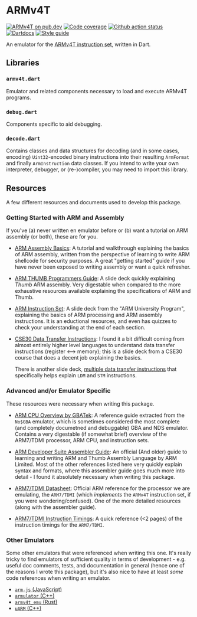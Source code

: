 # ARMv4T

[![ARMv4T on pub.dev][pub_img]][pub_url]
[![Code coverage][cov_img]][cov_url]
[![Github action status][gha_img]][gha_url]
[![Dartdocs][doc_img]][doc_url]
[![Style guide][sty_img]][sty_url]

[pub_url]: https://pub.dartlang.org/packages/armv4t
[pub_img]: https://img.shields.io/pub/v/armv4t.svg
[gha_url]: https://github.com/matanlurey/armv4t.dart/actions
[gha_img]: https://github.com/matanlurey/armv4t.dart/workflows/Dart/badge.svg
[cov_url]: https://codecov.io/gh/matanlurey/armv4t.dart
[cov_img]: https://codecov.io/gh/matanlurey/armv4t.dart/branch/master/graph/badge.svg
[doc_url]: https://www.dartdocs.org/documentation/armv4t/latest
[doc_img]: https://img.shields.io/badge/Documentation-armv4t-blue.svg
[sty_url]: https://pub.dev/packages/pedantic
[sty_img]: https://img.shields.io/badge/style-pedantic-40c4ff.svg

An emulator for the [ARMv4T instruction set][], written in Dart.

[armv4t instruction set]: https://developer.arm.com/docs/dvi0025/latest/arm922t-with-ahb-system-on-chip-platform-os-processor/the-armv4t-architecture/the-armv4t-instruction-sets

## Libraries

### `armv4t.dart`

Emulator and related components necessary to load and execute ARMv4T programs.

### `debug.dart`

Components specific to aid debugging.

### `decode.dart`

Contains classes and data structures for decoding (and in some cases, encoding)
`Uint32`-encoded binary instructions into their resulting `ArmFormat` and
finally `ArmInstruction` data classes. If you intend to write your own
interpreter, debugger, or (re-)compiler, you may need to import this library.

## Resources

A few different resources and documents used to develop this package.

### Getting Started with ARM and Assembly

If you've (a) never written en emulator before or (b) want a tutorial on ARM
assembly (or both), these are for you.

- [ARM Assembly Basics](https://azeria-labs.com/writing-arm-assembly-part-1/):
  A tutorial and walkthrough explaining the basics of ARM assembly, written from
  the perspective of learning to write ARM shellcode for security purposes. A
  great "getting started" guide if you have never been exposed to writing
  assembly or want a quick refresher.

- [ARM THUMB Programmers Guide](doc/arm-thumb-programmers-model.pdf): A slide
  deck quickly explaining _Thumb_ ARM assembly. Very digestable when compared
  to the more exhaustive resources available explaining the specifications of
  ARM and Thumb.

- [ARM Instruction Set](doc/arm-instruction-set-slides.pdf): A slide deck from
  the "ARM University Program", explaining the basics of ARM processing and ARM
  assembly instructions. It is an eductional resources, and even has quizzes to
  check your understanding at the end of each section.

- [CSE30 Data Transfer Instructions](doc/cse30-data-transfer-instructions.pdf):
  I found it a bit difficult coming from almost entirely higher level languages
  to understand data transfer instructions (register <--> memory); this is a
  slide deck from a CSE30 course that does a decent job explaining the basics.

  There is another slide deck,
  [multiple data transfer instructions](doc/arm-multiple-data-transfers.pdf)
  that specifically helps explain `LDM` and `STM` instructions.

### Advanced and/or Emulator Specific

These resources were necessary when writing this package.

- [ARM CPU Overview by GBATek](https://problemkaputt.de/gbatek.htm#armcpuoverview):
  A reference guide extracted from the `No$GBA` emulator, which is sometimes
  considered the most complete (and completely documetned and debuggable) GBA
  and NDS emulator. Contains a very digestable (if somewhat brief) overview of
  the ARM7/TDMI processor, ARM CPU, and instruction sets.

- [ARM Developer Suite Assembler Guide](doc/arm-assembler-guide.pdf): An
  official (And older) guide to learning and writing ARM and Thumb Assembly
  Language by ARM Limited. Most of the other references listed here very quickly
  explain syntax and formats, where this assembler guide goes much more into
  detail - I found it absolutely necessary when writing this package.

- [ARM7/TDMI Datasheet](doc/arm7tdmi-data-sheet.pdf): Official ARM reference for
  the processor we are emulating, the `ARM7/TDMI` (which _implements_ the
  `ARMv4T` instruction set, if you were wondering/confused). One of the more
  detailed resources (along with the assembler guide).

- [ARM7/TDMI Instruction Timings](doc/arm7tdmi-timings.pdf): A quick reference
  (<2 pages) of the instruction timings for the `ARM7/TDMI`.

### Other Emulators

Some other emulators that were referenced when writing this one. It's really
tricky to find emulators of sufficient quality in terms of development - e.g.
useful doc comments, tests, and documentation in general (hence one of the
reasons I wrote this package), but it's also nice to have at least _some_
code references when writing an emulator.

- [`arm-js` (JavaScript)](https://github.com/ozaki-r/arm-js)
- [`armulator` (C++)](https://github.com/nfsu/armulator)
- [`armv4t_emu` (Rust)](https://github.com/daniel5151/armv4t_emu)
- [`uARM` (C++)](https://github.com/mellotanica/uARM)
